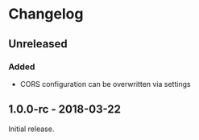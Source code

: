 Changelog
=========
## Unreleased
### Added
- CORS configuration can be overwritten via settings

## 1.0.0-rc - 2018-03-22
Initial release.